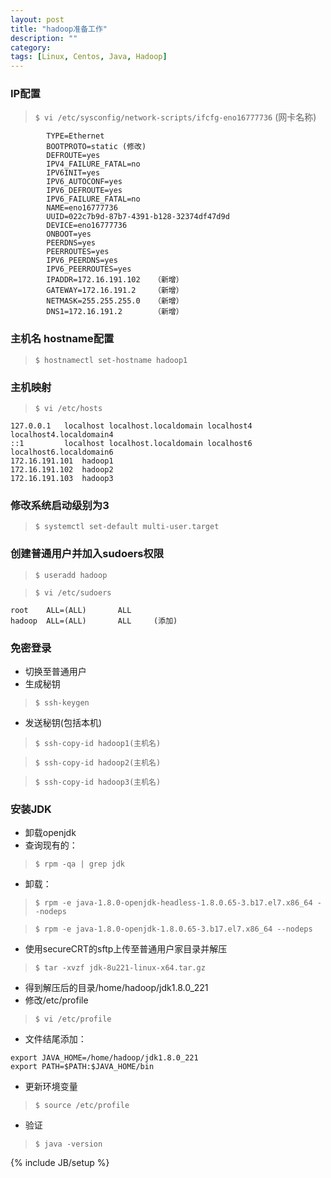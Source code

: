 ```yaml
---
layout: post
title: "hadoop准备工作"
description: ""
category: 
tags: [Linux, Centos, Java, Hadoop]
---
```

### IP配置
>	`$ vi /etc/sysconfig/network-scripts/ifcfg-eno16777736` (网卡名称)
```
		TYPE=Ethernet
		BOOTPROTO=static (修改)
		DEFROUTE=yes
		IPV4_FAILURE_FATAL=no
		IPV6INIT=yes
		IPV6_AUTOCONF=yes
		IPV6_DEFROUTE=yes
		IPV6_FAILURE_FATAL=no
		NAME=eno16777736
		UUID=022c7b9d-87b7-4391-b128-32374df47d9d
		DEVICE=eno16777736
		ONBOOT=yes
		PEERDNS=yes
		PEERROUTES=yes
		IPV6_PEERDNS=yes
		IPV6_PEERROUTES=yes
		IPADDR=172.16.191.102	（新增）
		GATEWAY=172.16.191.2	（新增）	
		NETMASK=255.255.255.0	（新增）
		DNS1=172.16.191.2       （新增）
```

### 主机名 hostname配置
>	`$ hostnamectl set-hostname hadoop1`

### 主机映射
>   `$ vi /etc/hosts`
```$xslt
127.0.0.1   localhost localhost.localdomain localhost4 localhost4.localdomain4
::1         localhost localhost.localdomain localhost6 localhost6.localdomain6
172.16.191.101  hadoop1
172.16.191.102  hadoop2
172.16.191.103  hadoop3
```

### 修改系统启动级别为3
>	`$ systemctl set-default multi-user.target`

### 创建普通用户并加入sudoers权限
>	`$ useradd hadoop`

>	`$ vi /etc/sudoers`
```$xslt
root    ALL=(ALL)       ALL
hadoop  ALL=(ALL)       ALL		(添加)
```

### 免密登录
-	切换至普通用户
-	生成秘钥
>	`$ ssh-keygen`
-	发送秘钥(包括本机)
>	`$ ssh-copy-id hadoop1(主机名)`

>	`$ ssh-copy-id hadoop2(主机名)`

>	`$ ssh-copy-id hadoop3(主机名)`

### 安装JDK
-	卸载openjdk
-	查询现有的：
>	`$ rpm -qa | grep jdk`
-	卸载：
>	`$ rpm -e java-1.8.0-openjdk-headless-1.8.0.65-3.b17.el7.x86_64 --nodeps `

>	`$ rpm -e java-1.8.0-openjdk-1.8.0.65-3.b17.el7.x86_64 --nodeps`
-	使用secureCRT的sftp上传至普通用户家目录并解压
>	`$ tar -xvzf jdk-8u221-linux-x64.tar.gz `
-	得到解压后的目录/home/hadoop/jdk1.8.0_221		
-	修改/etc/profile
>	`$ vi /etc/profile `
-	文件结尾添加：
```
export JAVA_HOME=/home/hadoop/jdk1.8.0_221	
export PATH=$PATH:$JAVA_HOME/bin
```
-	更新环境变量
>	`$ source /etc/profile`
-	验证
>	`$ java -version`



{% include JB/setup %}
